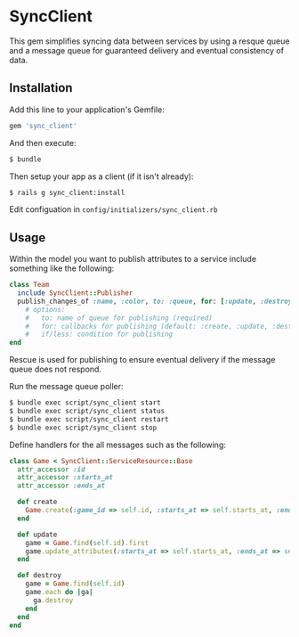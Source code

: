 # SyncClient

This gem simplifies syncing data between services by using a resque queue and a message queue for guaranteed delivery and eventual consistency of data.

## Installation

Add this line to your application's Gemfile:

```ruby
gem 'sync_client'
```

And then execute:

```bash
$ bundle
```

Then setup your app as a client (if it isn't already):

```bash
$ rails g sync_client:install
```

Edit configuation in `config/initializers/sync_client.rb`

## Usage

Within the model you want to publish attributes to a service include something like the following:

```ruby
class Team
  include SyncClient::Publisher
  publish_changes_of :name, :color, to: :queue, for: [:update, :destroy], if: lambda{|team| !team.name.nil?}
    # options:
    #   to: name of queue for publishing (required)
    #   for: callbacks for publishing (default: :create, :update, :destroy)
    #   if/less: condition for publishing
end
```


Rescue is used for publishing to ensure eventual delivery if the message queue does not respond.

Run the message queue poller:

```bash
$ bundle exec script/sync_client start
$ bundle exec script/sync_client status
$ bundle exec script/sync_client restart
$ bundle exec script/sync_client stop
```

Define handlers for the all messages such as the following:

```ruby
class Game < SyncClient::ServiceResource::Base
  attr_accessor :id
  attr_accessor :starts_at
  attr_accessor :ends_at

  def create
    Game.create(:game_id => self.id, :starts_at => self.starts_at, :ends_at => self.ends_at)
  end

  def update
    game = Game.find(self.id).first
    game.update_attributes(:starts_at => self.starts_at, :ends_at => self.ends_at)
  end

  def destroy
    game = Game.find(self.id)
    game.each do |ga|
      ga.destroy
    end
  end
end
```


